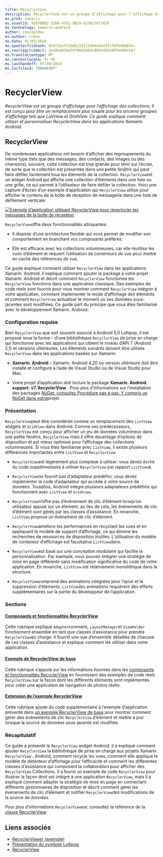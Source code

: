 ```yaml
---
title: RecyclerView
description: RecyclerView est un groupe d’affichage pour l’affichage des collections; Il est conçu pour être un remplacement plus souple pour les anciens groupes d’affichage tels que ListView et GridView.  Ce guide explique comment utiliser et personnaliser RecyclerView dans les applications Xamarin. Android.
ms.prod: xamarin
ms.assetid: 91EF0BD2-3306-47E1-9B39-627A1787762F
ms.technology: xamarin-android
author: conceptdev
ms.author: crdun
ms.date: 01/03/2018
ms.openlocfilehash: 95d71beff2bd5219712494deb43f1f9fb4b082ec
ms.sourcegitcommit: 3ea9ee034af9790d2b0dc0893435e997bd06e587
ms.translationtype: MT
ms.contentlocale: fr-FR
ms.lasthandoff: 07/30/2019
ms.locfileid: "68646307"
---
```

# <a name="recyclerview"></a>RecyclerView

_RecyclerView est un groupe d’affichage pour l’affichage des collections; Il est conçu pour être un remplacement plus souple pour les anciens groupes d’affichage tels que ListView et GridView.  Ce guide explique comment utiliser et personnaliser RecyclerView dans les applications Xamarin. Android._

## <a name="recyclerview"></a>RecyclerView

De nombreuses applications ont besoin d’afficher des regroupements du même type (tels que des messages, des contacts, des images ou des chansons). souvent, cette collection est trop grande pour tenir sur l’écran, de sorte que la collection est présentée dans une petite fenêtre qui peut faire défiler facilement tous les éléments de la collection.
`RecyclerView`est un widget Android qui affiche une collection d’éléments dans une liste ou une grille, ce qui permet à l’utilisateur de faire défiler la collection. Voici une capture d’écran d’un exemple d’application qui `RecyclerView` utilise pour afficher le contenu de la boîte de réception de messagerie dans une liste de défilement verticale:

[![Exemple d’application utilisant RecyclerView pour répertorier les messages de la boîte de réception](images/01-recyclerview-example-sml.png)](images/01-recyclerview-example.png#lightbox)

`RecyclerView`offre deux fonctionnalités attrayantes:

-  Il dispose d’une architecture flexible qui vous permet de modifier son comportement en branchant vos composants préférés.

-  Elle est efficace avec les collections volumineuses, car elle réutilise les vues d’élément et requiert l’utilisation de *conteneurs de vue* pour mettre en cache des références de vue.

Ce guide explique comment utiliser `RecyclerView` dans les applications Xamarin. Android. il explique comment ajouter le package à votre projet Xamarin. Android et décrit comment `RecyclerView` fonctionne les `RecyclerView` fonctions dans une application classique. Des exemples de code réels sont fournis pour vous montrer comment `RecyclerView` intégrer à votre application, comment implémenter le mode d’affichage des éléments et comment `RecyclerView` actualiser le moment où ses données sous-jacentes sont modifiées. Ce guide part du principe que vous êtes familiarisé avec le développement Xamarin. Android.


### <a name="requirements"></a>Configuration requise

Bien `RecyclerView` que soit souvent associé à Android 5,0 Lollipop, il est proposé sous la forme &ndash; d’une bibliothèque `RecyclerView` de prise en charge qui fonctionne avec les applications qui ciblent le niveau d’API 7 (Android 2,1) et versions ultérieures. Les éléments suivants doivent être utilisés `RecyclerView` dans les applications basées sur Xamarin:

-  **Xamarin. Android** &ndash; Xamarin. Android 4,20 ou version ultérieure doit être installé et configuré à l’aide de Visual Studio ou de Visual Studio pour Mac.

-  Votre projet d’application doit inclure le package **Xamarin. Android. support. v7. RecyclerView** . Pour plus d’informations sur l’installation des packages [NuGet, consultez Procédure pas à pas: Y compris un NuGet dans votre](https://docs.microsoft.com/visualstudio/mac/nuget-walkthrough)projet.


### <a name="overview"></a>Présentation

`RecyclerView`peut être considérée comme un remplacement des `ListView` widgets et `GridView` dans Android. Comme ses prédécesseurs, `RecyclerView` est conçu pour afficher un jeu de données volumineux dans une petite fenêtre, `RecyclerView` mais il offre davantage d’options de disposition et est mieux optimisé pour l’affichage des collections volumineuses. Si vous êtes familiarisé avec `ListView`, il existe plusieurs différences importantes entre `ListView` et `RecyclerView`:

-   `RecyclerView`est légèrement plus complexe à utiliser: vous devez écrire du code supplémentaire à utiliser `RecyclerView` par rapport `ListView`à.

-   `RecyclerView`ne fournit pas d’adaptateur prédéfini; vous devez implémenter le code d’adaptateur qui accède à votre source de données. Toutefois, Android intègre plusieurs adaptateurs prédéfinis qui fonctionnent avec `ListView` et `GridView`.

-   `RecyclerView`n’offre pas d’événement de clic d’élément lorsqu’un utilisateur appuie sur un élément; au lieu de cela, les événements de clic d’élément sont gérés par les classes d’assistance. En revanche, `ListView` propose un événement de clic d’élément.

-   `RecyclerView`améliore les performances en recyclant les vues et en appliquant le modèle de support d’affichage, ce qui élimine les recherches de ressources de disposition inutiles. L’utilisation du modèle de conteneur d’affichage est facultative `ListView`dans.

-   `RecyclerView`est basé sur une conception modulaire qui facilite la personnalisation. Par exemple, vous pouvez intégrer une stratégie de mise en page différente sans modification significative du code de votre application.
    En revanche, `ListView` est relativement monolithique dans la structure.

-   `RecyclerView`comprend des animations intégrées pour l’ajout et la suppression d’éléments. `ListView`les animations requièrent des efforts supplémentaires sur la partie du développeur de l’application.


### <a name="sections"></a>Sections

#### <a name="recyclerview-parts-and-functionalityandroiduser-interfacelayoutsrecycler-viewparts-and-functionalitymd"></a>[Composants et fonctionnalités RecyclerView](~/android/user-interface/layouts/recycler-view/parts-and-functionality.md)

Cette rubrique explique `Adapter`comment, `LayoutManager`et `ViewHolder` fonctionnent ensemble en tant que classes d’assistance pour prendre `RecyclerView`en charge.
Il fournit une vue d’ensemble détaillée de chacune de ces classes d’assistance et explique comment les utiliser dans votre application.

#### <a name="a-basic-recyclerview-exampleandroiduser-interfacelayoutsrecycler-viewrecyclerview-examplemd"></a>[Exemple de RecyclerView de base](~/android/user-interface/layouts/recycler-view/recyclerview-example.md)

Cette rubrique s’appuie sur les informations fournies dans les [composants et fonctionnalités RecyclerView](~/android/user-interface/layouts/recycler-view/parts-and-functionality.md) en fournissant des exemples de code réels `RecyclerView` sur la façon dont les différents éléments sont implémentés pour créer une application de navigation de photos réelle.

#### <a name="extending-the-recyclerview-exampleandroiduser-interfacelayoutsrecycler-viewextending-the-examplemd"></a>[Extension de l’exemple RecyclerView](~/android/user-interface/layouts/recycler-view/extending-the-example.md)

Cette rubrique ajoute du code supplémentaire à l’exemple d’application présenté dans [un exemple RecyclerView de base](~/android/user-interface/layouts/recycler-view/recyclerview-example.md) pour montrer comment gérer des événements de clic `RecyclerView` d’élément et mettre à jour lorsque la source de données sous-jacente est modifiée.


### <a name="summary"></a>Récapitulatif

Ce guide a présenté le `RecyclerView` widget Android. il a expliqué comment ajouter `RecyclerView` la bibliothèque de prise en charge aux projets Xamarin `RecyclerView` . Android, comment recycle les vues, comment elle applique le modèle de détenteur d’affichage pour l’efficacité et comment les différentes classes d’assistance qui composent la collaboration pour afficher des `RecyclerView` Collections. Il a fourni un exemple de code `RecyclerView` pour illustrer la façon dont est intégré à une application `RecyclerView`, mais il a expliqué comment adapter la stratégie de mise en page en connectant différents gestionnaires de disposition et décrit comment gérer les événements de clic d’élément et notifier `RecyclerView`des modifications de la source de données.

Pour plus d’informations `RecyclerView`sur, consultez la référence de la [classe RecyclerView](https://developer.android.com/reference/android/support/v7/widget/RecyclerView.html).


## <a name="related-links"></a>Liens associés

- [RecyclerViewer (exemple)](https://docs.microsoft.com/samples/xamarin/monodroid-samples/android50-recyclerviewer)
- [Présentation du symbole Lollipop](~/android/platform/lollipop.md)
- [RecyclerView](https://developer.android.com/reference/android/support/v7/widget/RecyclerView.html)
